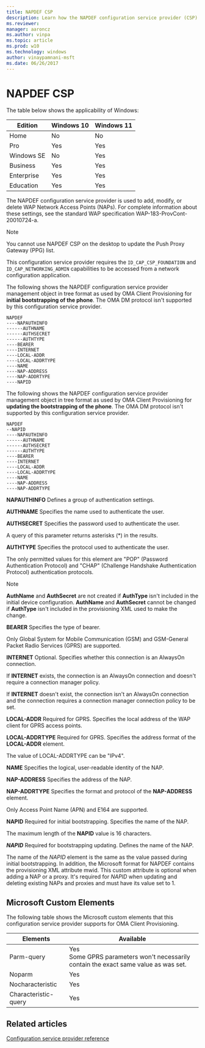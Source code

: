 ```yaml
---
title: NAPDEF CSP
description: Learn how the NAPDEF configuration service provider (CSP) is used to add, modify, or delete WAP network access points (NAPs).
ms.reviewer:
manager: aaroncz
ms.author: vinpa
ms.topic: article
ms.prod: w10
ms.technology: windows
author: vinaypamnani-msft
ms.date: 06/26/2017
---
```


# NAPDEF CSP

The table below shows the applicability of Windows:

|Edition|Windows 10|Windows 11|
|--- |--- |--- |
|Home|No|No|
|Pro|Yes|Yes|
|Windows SE|No|Yes|
|Business|Yes|Yes|
|Enterprise|Yes|Yes|
|Education|Yes|Yes|

The NAPDEF configuration service provider is used to add, modify, or delete WAP Network Access Points (NAPs). For complete information about these settings, see the standard WAP specification WAP-183-ProvCont-20010724-a.

> [!Note]
> You cannot use NAPDEF CSP on the desktop to update the Push Proxy Gateway (PPG) list.
>
> This configuration service provider requires the `ID_CAP_CSP_FOUNDATION` and `ID_CAP_NETWORKING_ADMIN` capabilities to be accessed from a network configuration application.

The following shows the NAPDEF configuration service provider management object in tree format as used by OMA Client Provisioning for **initial bootstrapping of the phone**. The OMA DM protocol isn't supported by this configuration service provider.

```console
NAPDEF
----NAPAUTHINFO
------AUTHNAME
------AUTHSECRET
------AUTHTYPE
----BEARER
----INTERNET
----LOCAL-ADDR
----LOCAL-ADDRTYPE
----NAME
----NAP-ADDRESS
----NAP-ADDRTYPE
----NAPID
```

The following shows the NAPDEF configuration service provider management object in tree format as used by OMA Client Provisioning for **updating the bootstrapping of the phone**. The OMA DM protocol isn't supported by this configuration service provider.

```console
NAPDEF
--NAPID
----NAPAUTHINFO
------AUTHNAME
------AUTHSECRET
------AUTHTYPE
----BEARER
----INTERNET
----LOCAL-ADDR
----LOCAL-ADDRTYPE
----NAME
----NAP-ADDRESS
----NAP-ADDRTYPE
```

<a href="" id="napauthinfo"></a>**NAPAUTHINFO**
Defines a group of authentication settings.

<a href="" id="authname"></a>**AUTHNAME**
Specifies the name used to authenticate the user.

<a href="" id="authsecret"></a>**AUTHSECRET**
Specifies the password used to authenticate the user.

A query of this parameter returns asterisks (\*) in the results.

<a href="" id="authtype"></a>**AUTHTYPE**
Specifies the protocol used to authenticate the user.

The only permitted values for this element are "POP" (Password Authentication Protocol) and "CHAP" (Challenge Handshake Authentication Protocol) authentication protocols.

> [!Note]
> **AuthName** and **AuthSecret** are not created if **AuthType** isn't included in the initial device configuration. **AuthName** and **AuthSecret** cannot be changed if **AuthType** isn't included in the provisioning XML used to make the change.

<a href="" id="bearer"></a>**BEARER**
Specifies the type of bearer.

Only Global System for Mobile Communication (GSM) and GSM-General Packet Radio Services (GPRS) are supported.

<a href="" id="internet"></a>**INTERNET**
Optional. Specifies whether this connection is an AlwaysOn connection.

If **INTERNET** exists, the connection is an AlwaysOn connection and doesn't require a connection manager policy.

If **INTERNET** doesn't exist, the connection isn't an AlwaysOn connection and the connection requires a connection manager connection policy to be set.

<a href="" id="local-addr"></a>**LOCAL-ADDR**
Required for GPRS. Specifies the local address of the WAP client for GPRS access points.

<a href="" id="local-addrtype"></a>**LOCAL-ADDRTYPE**
Required for GPRS. Specifies the address format of the **LOCAL-ADDR** element.

The value of LOCAL-ADDRTYPE can be "IPv4".

<a href="" id="name"></a>**NAME**
Specifies the logical, user-readable identity of the NAP.

<a href="" id="nap-address"></a>**NAP-ADDRESS**
Specifies the address of the NAP.

<a href="" id="nap-addrtype"></a>**NAP-ADDRTYPE**
Specifies the format and protocol of the **NAP-ADDRESS** element.

Only Access Point Name (APN) and E164 are supported.

<a href="" id="napid"></a>**NAPID**
Required for initial bootstrapping. Specifies the name of the NAP.

The maximum length of the **NAPID** value is 16 characters.

<a href="" id="napid"></a>***NAPID***
Required for bootstrapping updating. Defines the name of the NAP.

The name of the *NAPID* element is the same as the value passed during initial bootstrapping. In addition, the Microsoft format for NAPDEF contains the provisioning XML attribute mwid. This custom attribute is optional when adding a NAP or a proxy. It's required for *NAPID* when updating and deleting existing NAPs and proxies and must have its value set to 1.

## Microsoft Custom Elements

The following table shows the Microsoft custom elements that this configuration service provider supports for OMA Client Provisioning.

|Elements|Available|
|--- |--- |
|Parm-query|Yes <br>Some GPRS parameters won't necessarily contain the exact same value as was set.|
|Noparm|Yes|
|Nocharacteristic|Yes|
|Characteristic-query|Yes|

## Related articles

[Configuration service provider reference](index.yml)
